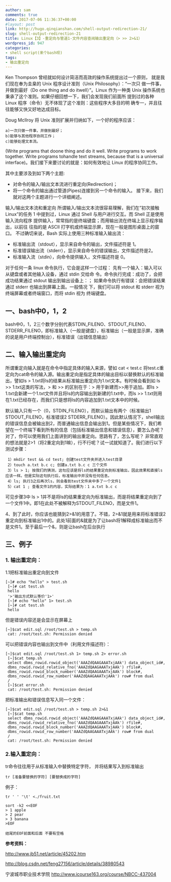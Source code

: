 ```yaml
---
author: sam
comments: true
date: 2017-07-06 11:36:37+00:00
#layout: post
link: http://hugo.qinqianshan.com/shell-output-redirection-21/
slug: shell-output-redirection-21
title: Linux【3】-重定向与管道1-文件内容查阅输出重定向（> >> 2>&1）
wordpress_id: 947
categories:
- shell script(来个bash呗)
tags:
- 输出重定向
---
```



Ken Thompson 曾经就如何设计简洁而高效的操作系统提出过一个原则，
就是我们现在奉为圭臬的 Unix 程序设计准则（Unix Philosophy）：“一次只
做一件事，并做到最好（Do one thing and do itwell）”。Linux 作为一种类
Unix 操作系统也秉承了这个准则。如果仔细回想一下，我们会发现我们前面所
提到过的各种 Linux 程序（命令）无不体现了这个准则：这些程序大多目的明
确专一，并且往往能够又快又好地达成目标。

Doug McIlroy 将 Unix 准则扩展并归纳如下，一个好的程序应该：

    a)一次只做一件事，并做到最好；
    b)能够与其他程序协同工作；
    c)能够处理文本流。

(Write programs that doone thing and do it well. Write programs to work
together. Write programs tohandle text streams, because that is a universal
interface)。我们接下来要讨论的就是：如何有效地让 Linux 的程序协同工作。

其中主要涉及到如下两个主题:
 
* 对命令的输入/输出文本流进行重定向(Redirection)；
* 将一个命令的输出通过管道(Pipes)连接到另一个命令的输入。
接下来，我们就对这两个主题进行一个详细阐述。

输入/输出文本流和重定向
所谓输入/输出文本流很容易理解，我们在“初次接触 Linux”的任务 1
中提到过，Linux 通过 Shell 与用户进行交互。而 Shell 正是使用输入流向程序
提供输入，常常指的是终端键盘；而用输出流在终端上显示程序输出，以前往
往指的是 ASCII 打字机或终端显示屏，现在一般是图形桌面上的窗口。
不过确切来说，Bash 实际上使用三种标准输入输出流：

* 标准输出流（stdout），显示来自命令的输出，文件描述符是 1。
* 标准错误输出流（stderr），显示来自命令的错误输出，文件描述符是2。
* 标准输入流（stdin），向命令提供输入，文件描述符是 0。

对于任何一条 linux 命令执行，它会是这样一个过程：
先有一个输入：输入可以从键盘或者其他输入设备，通过 stdin 交给命
令。命令执行完成：成功了，会把成功结果通过 stdout 输出到输出设备上：；
如果命令执行有错误：会把错误结果通过 stderr 也输出到屏幕上面。一般情况
下，我们可以将 stdout 和 stderr 视为终端屏幕或者终端窗口，而将 stdin 视为
终端键盘。



## 一、bash中0，1，2

bash中0，1，2三个数字分别代表STDIN_FILENO、STDOUT_FILENO、STDERR_FILENO，即标准输入（一般是键盘），标准输出（一般是显示屏，准确的说是用户终端控制台），标准错误（出错信息输出）
<!-- more -->


## 二、输入输出重定向


所谓重定向输入就是在命令中指定具体的输入来源，譬如 cat < test.c 将test.c重定向为cat命令的输入源。输出重定向是指定具体的输出目标以替换默认的标准输出，譬如ls > 1.txt将ls的结果从标准输出重定向为1.txt文本。有时候会看到如 ls >> 1.txt这类的写法，> 和 >> 的区别在于：> 用于新建而>>用于追加。即ls > 1.txt会新建一个1.txt文件并且将ls的内容输出到新建的1.txt中，而ls >> 1.txt则用在1.txt已经存在，而我们只是想将ls的内容追加到1.txt文本中的时候。

默认输入只有一个（0，STDIN_FILENO），而默认输出有两个（标准输出1 STDOUT_FILENO，标准错误2 STDERR_FILENO）。因此默认情况下，shell输出的错误信息会被输出到2，而普通输出信息会输出到1。但是某些情况下，我们希望在一个终端下看到所有的信息（包括标准输出信息和错误信息），要怎么办呢？
对了，你可以使用我们上面讲到的输出重定向。思路有了，怎么写呢？ 非常直观的想法就是2>1（将2重定向到1嘛），行不行呢？试一试就知道了。我们进行以下测试步骤：

    
     1）mkdir test && cd test; 创建test文件夹并进入test目录
     2）touch a.txt b.c c; 创建a.txt b.c c 三个文件
     3）ls > 1; 按我们的猜测，这句应该是将ls的结果重定向到标准输出，因此效果和直接ls应该一样。但是实际这句执行后，标准输出中并没有任何信息。
     4）ls; 执行3之后再次ls，则会看到test文件夹中多了一个文件1
     5）cat 1 ; 查看文件1的内容，实际结果为：1 a.txt b.c c


可见步骤3中 ls > 1并不是将ls的结果重定向为标准输出，而是将结果重定向到了一个文件1中。即1在此处不被解释为STDOUT_FILENO，而是文件1。

4、到了此时，你应该也能猜到2>&1的用意了。不错，2>&1就是用来将标准错误2重定向到标准输出1中的。此处1前面的&就是为了让bash将1解释成标准输出而不是文件1。至于最后一个&，则是让bash在后台执行


## 三、例子

### 1. 输出重定向：

1.1把标准输出重定向到文件
    
    [~]# echo "hello" > test.sh
     [~]# cat test.sh
     hello
     '>'输出方式默认等价'1>'
     [~]# echo "hello" 1> test.sh
     [~]# cat test.sh
     hello

但是错误内容还是会显示在屏幕上
    
    [~]$cat edit.sql /root/test.sh > temp.sh
     cat: /root/test.sh: Permission denied

可以把错误内容也输出到文件中（利用文件描述符）：
    
    [~]$cat edit.sql /root/test.sh 1> temp.sh 2> error.sh
     [~]$cat temp.sh
     select dbms_rowid.rowid_object('AAAZdQAAGAAATxjAAk') data_object_id#,
     dbms_rowid.rowid_relative_fno('AAAZdQAAGAAATxjAAk') rfile#,
     dbms_rowid.rowid_block_number('AAAZdQAAGAAATxjAAk') block#,
     dbms_rowid.rowid_row_number('AAAZdQAAGAAATxjAAk') row# from dual
     /
     [~]$cat error.sh
     cat: /root/test.sh: Permission denied


把标准输出和错误信息写入同一个文件：
    
    [~]$cat edit.sql /root/test.sh > temp.sh 2>&1
     [~]$cat temp.sh
     select dbms_rowid.rowid_object('AAAZdQAAGAAATxjAAk') data_object_id#,
     dbms_rowid.rowid_relative_fno('AAAZdQAAGAAATxjAAk') rfile#,
     dbms_rowid.rowid_block_number('AAAZdQAAGAAATxjAAk') block#,
     dbms_rowid.rowid_row_number('AAAZdQAAGAAATxjAAk') row# from dual
     /
     cat: /root/test.sh: Permission denied


### 2.输入重定向：

tr命令往往用于从标准输入中替换特定字符， 并将结果写入到标准输出

    tr [准备要替换的字符] [要替换成的字符]
 
 例子：
    
    tr ' ' '\t' <./fruit.txt  

    sort -k2 <<EOF
    > 1 apple
    > 2 pear
    > 3 banana
    >EOF

    结尾的EOF前面和后面 不要有空格


**参考资料：**

http://www.jb51.net/article/45202.htm

http://blog.csdn.net/feng27156/article/details/38980543

宁波城市职业技术学院 http://www.icourse163.org/course/NBCC-437004
